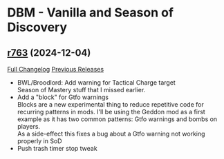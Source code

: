 # DBM - Vanilla and Season of Discovery

## [r763](https://github.com/DeadlyBossMods/DBM-Vanilla/tree/r763) (2024-12-04)
[Full Changelog](https://github.com/DeadlyBossMods/DBM-Vanilla/compare/r762...r763) [Previous Releases](https://github.com/DeadlyBossMods/DBM-Vanilla/releases)

- BWL/Broodlord: Add warning for Tactical Charge target  
    Season of Mastery stuff that I missed earlier.  
- Add a "block" for Gtfo warnings  
    Blocks are a new experimental thing to reduce repetitive code for recurring patterns in mods. I'll be using the Geddon mod as a first example as it has two common patterns: Gtfo warnings and bombs on players.  
    As a side-effect this fixes a bug about a Gtfo warning not working properly in SoD  
- Push trash timer stop tweak  
